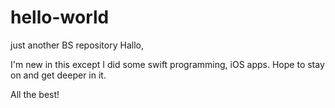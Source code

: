 # hello-world
just another BS repository
Hallo,

I'm new in this except I did some swift programming, iOS apps.
Hope to stay on and get deeper in it.

All the best!
